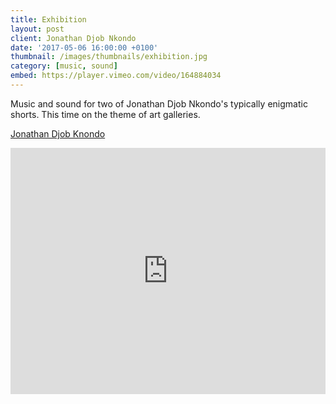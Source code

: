 ```yaml
---
title: Exhibition
layout: post
client: Jonathan Djob Nkondo
date: '2017-05-06 16:00:00 +0100'
thumbnail: /images/thumbnails/exhibition.jpg
category: [music, sound]
embed: https://player.vimeo.com/video/164884034
---
```


Music and sound for two of Jonathan Djob Nkondo's typically enigmatic shorts. This time on the theme of art galleries.

[Jonathan Djob Knondo](https://vimeo.com/jonathandjobnkondo)

<iframe id="bc" src="https://player.vimeo.com/video/164884184?portrait=0" width="100%" height="394" frameborder="0" webkitallowfullscreen mozallowfullscreen allowfullscreen></iframe>
